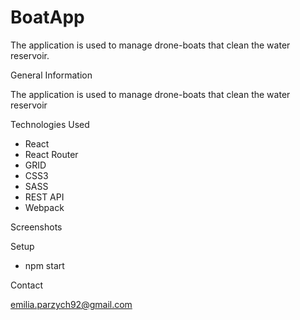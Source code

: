 # BoatApp
The application is used to manage drone-boats that clean the water reservoir.

General Information

The application is used to manage drone-boats that clean the water reservoir

Technologies Used

- React
- React Router
- GRID
- CSS3
- SASS
- REST API
- Webpack

Screenshots

Setup

- npm start

Contact

emilia.parzych92@gmail.com

